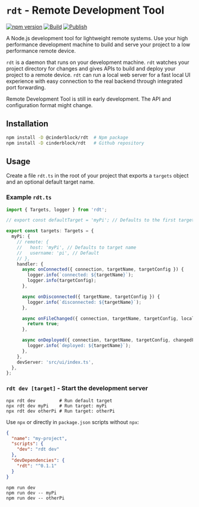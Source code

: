# `rdt` - Remote Development Tool

[![npm version](https://badge.fury.io/js/@cinderblock%2Frdt.svg)](https://badge.fury.io/js/@cinderblock%2Frdt)
[![Build](https://github.com/cinderblock/rdt/actions/workflows/build.yaml/badge.svg?branch=master)](https://github.com/cinderblock/rdt/actions/workflows/build.yaml)
[![Publish](https://github.com/cinderblock/rdt/actions/workflows/publish.yaml/badge.svg?event=push)](https://github.com/cinderblock/rdt/actions/workflows/publish.yaml)

A Node.js development tool for lightweight remote systems.
Use your high performance development machine to build and serve your project to a low performance remote device.

`rdt` is a daemon that runs on your development machine.
`rdt` watches your project directory for changes and gives APIs to build and deploy your project to a remote device.
`rdt` can run a local web server for a fast local UI experience with easy connection to the real backend through integrated port forwarding.

Remote Development Tool is still in early development.
The API and configuration format might change.

## Installation

```bash
npm install -D @cinderblock/rdt  # Npm package
npm install -D cinderblock/rdt   # Github repository
```

## Usage

Create a file `rdt.ts` in the root of your project that exports a `targets` object and an optional default target name.

### Example `rdt.ts`

```ts
import { Targets, logger } from 'rdt';

// export const defaultTarget = 'myPi'; // Defaults to the first target

export const targets: Targets = {
  myPi: {
    // remote: {
    //   host: 'myPi', // Defaults to target name
    //   username: 'pi', // Default
    // },
    handler: {
      async onConnected({ connection, targetName, targetConfig }) {
        logger.info(`connected: ${targetName}`);
        logger.info(targetConfig);
      },

      async onDisconnected({ targetName, targetConfig }) {
        logger.info(`disconnected: ${targetName}`);
      },

      async onFileChanged({ connection, targetName, targetConfig, localPath }) {
        return true;
      },

      async onDeployed({ connection, targetName, targetConfig, changedFiles }) {
        logger.info(`deployed: ${targetName}`);
      },
    },
    devServer: 'src/ui/index.ts',
  },
};
```

### `rdt dev [target]` - Start the development server

```
npx rdt dev         # Run default target
npx rdt dev myPi    # Run target: myPi
npx rdt dev otherPi # Run target: otherPi
```

Use `npx` or directly in `package.json` scripts without `npx`:

```json
{
  "name": "my-project",
  "scripts": {
    "dev": "rdt dev"
  },
  "devDependencies": {
    "rdt": "^0.1.1"
  }
}
```

```
npm run dev
npm run dev -- myPi
npm run dev -- otherPi
```
